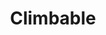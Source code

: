 ---
pid: llb60
title: Climbable
location_transcription: Center City-City Hall
coordinates: "[-75.1657883, 39.9523789]"
zipcode: '19123'
gen_neighborhood: North Philadelphia
neighborhood: Northern Liberties,Loft District
outside_phl: 
age: '61'
age_range: 60-69
instagram: 
image_file_name: llb_60.jpg
proposal_transcription: Free to climb for all during events and protests.
topic: Social Justice
topic_summary: '0'
type: Event,Interactive,Space,Protest
keywords_other: 
credit: 
image_labels: 
twitter: 
facebook: 
permalink: "/monuments/llb60/"
layout: item-page
---